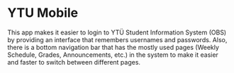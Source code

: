 # YTU Mobile

This app makes it easier to login to YTÜ Student Information System (OBS) by providing an interface that remembers usernames and passwords. Also, there is a bottom navigation bar that has the mostly used pages (Weekly Schedule, Grades, Announcements, etc.) in the system to make it easier and faster to switch between different pages.
